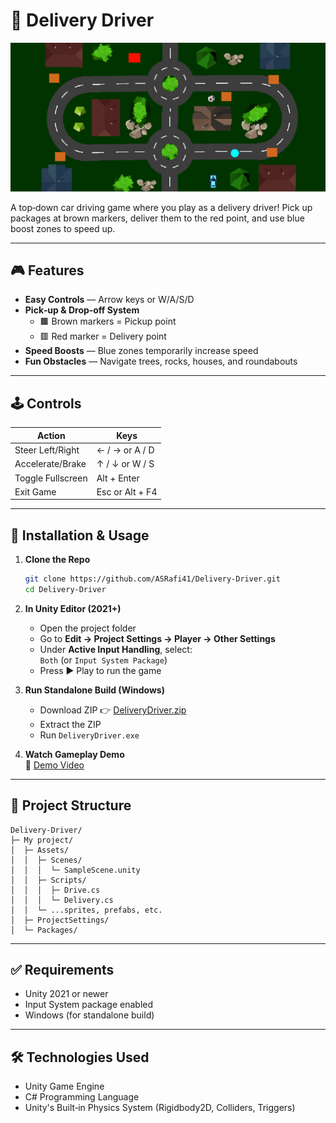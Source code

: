 # 🚚 Delivery Driver

![Game Preview](game_lobby.png)

A top‑down car driving game where you play as a delivery driver! Pick up packages at brown markers, deliver them to the red point, and use blue boost zones to speed up.

---

## 🎮 Features

- **Easy Controls** — Arrow keys or W/A/S/D  
- **Pick‑up & Drop‑off System**  
  - 🟫 Brown markers = Pickup point  
  - 🟥 Red marker = Delivery point  
- **Speed Boosts** — Blue zones temporarily increase speed  
- **Fun Obstacles** — Navigate trees, rocks, houses, and roundabouts  

---

## 🕹️ Controls

| Action             | Keys                 |
| ------------------ | -------------------- |
| Steer Left/Right   | ← / → or A / D       |
| Accelerate/Brake   | ↑ / ↓ or W / S       |
| Toggle Fullscreen  | Alt + Enter          |
| Exit Game          | Esc or Alt + F4      |

---

## 🚀 Installation & Usage

1. **Clone the Repo**  
   ```bash
   git clone https://github.com/ASRafi41/Delivery-Driver.git
   cd Delivery-Driver
   ```

2. **In Unity Editor (2021+)**  
    - Open the project folder  
    - Go to **Edit → Project Settings → Player → Other Settings**  
    - Under **Active Input Handling**, select:  
      `Both` (or `Input System Package`)  
    - Press ▶️ Play to run the game

3. **Run Standalone Build (Windows)**  
    - Download ZIP 👉 [DeliveryDriver.zip](https://drive.google.com/file/d/1IpfA9gmf4r49uA35f103UATuXw4lL3nj/view?usp=sharing)  
    - Extract the ZIP  
    - Run `DeliveryDriver.exe`

4. **Watch Gameplay Demo**  
    🎥 [Demo Video](https://drive.google.com/file/d/1pk87vCHWzWtXrESC4DXuSbT95xbcwrEO/view?usp=sharing)

---

## 📁 Project Structure

```
Delivery-Driver/
├─ My project/
│  ├─ Assets/
│  │  ├─ Scenes/
│  │  │  └─ SampleScene.unity
│  │  ├─ Scripts/
│  │  │  ├─ Drive.cs
│  │  │  └─ Delivery.cs
│  │  └─ ...sprites, prefabs, etc.
│  ├─ ProjectSettings/
│  └─ Packages/
```

---

## ✅ Requirements

- Unity 2021 or newer
- Input System package enabled
- Windows (for standalone build)

---

## 🛠️ Technologies Used

- Unity Game Engine  
- C# Programming Language  
- Unity's Built‑in Physics System (Rigidbody2D, Colliders, Triggers)
